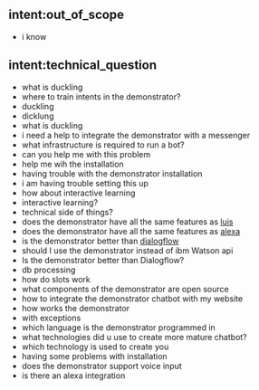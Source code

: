 ## intent:out_of_scope
- i know

## intent:technical_question
- what is duckling
- where to train intents in the demonstrator?
- duckling
- dicklung
- what is duckling
- i need a help to integrate the demonstrator with a messenger
- what infrastructure is required to run a bot?
- can you help me with this problem
- help me wih the installation
- having trouble with the demonstrator installation
- i am having trouble setting this up
- how about interactive learning
- interactive learning?
- technical side of things?
- does the demonstrator have all the same features as [luis](current_api)
- does the demonstrator have all the same features as [alexa](current_api)
- is the demonstrator better than [dialogflow](current_api)
- should I use the demonstrator instead of ibm Watson api
- Is the demonstrator better than Dialogflow?
- db processing
- how do slots work
- what components of the demonstrator are open source
- how to integrate the demonstrator chatbot with my website
- how works the demonstrator
- with exceptions
- which language is the demonstrator programmed in
- what technologies did u use to create more mature chatbot?
- which technology is used to create you
- having some problems with installation
- does the demonstrator support voice input
- is there an alexa integration
